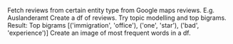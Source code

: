 Fetch reviews from certain entity type from Google maps reviews. E.g. Auslanderamt
Create a df of reviews.
Try topic modelling and top bigrams. Result: Top bigrams  [('immigration', 'office'), ('one', 'star'), ('bad', 'experience')]
Create an image of most frequent words in a df.
